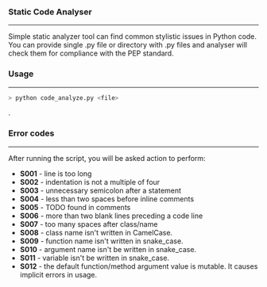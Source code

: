 ### Static Code Analyser
---
Simple static analyzer tool can find common stylistic issues in Python code. You can provide single .py file or directory with .py files and analyser will check them for compliance with the PEP standard.
### Usage
---
```sh
> python code_analyze.py <file>
```
.
### Error codes
---
After running the script, you will be asked action to perform:
* **S001** - line is too long 
* **S002** - indentation is not a multiple of four
* **S003**  - unnecessary semicolon after a statement
* **S004**  - less than two spaces before inline comments
* **S005**  - TODO found in comments
* **S006**  - more than two blank lines preceding a code line
* **S007** - too many spaces after class/name
* **S008** - class name isn't written  in CamelCase.
* **S009** - function name isn't written in snake_case.
* **S010** - argument name isn't be written in snake_case.
* **S011** - variable isn't be written in snake_case.
* **S012** - the default function/method argument value is mutable. It causes implicit errors in usage.
